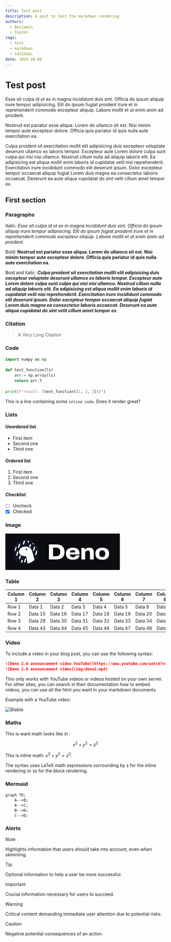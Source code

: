 ```yaml
---
title: Test post
description: A post to test the markdown rendering
authors:
  - Benjamin
  - Tayzen
tags:
  - test
  - markdown
  - id123abc
date: 2024-10-08
---
```


# Test post

Esse sit culpa id ut ex in magna incididunt duis sint. Officia do ipsum aliquip
irure tempor adipisicing. Elit do ipsum fugiat proident irure et in
reprehenderit commodo excepteur aliquip. Labore mollit et ut enim anim ad
proident.

Nostrud est pariatur esse aliqua. Lorem do ullamco sit est. Nisi minim tempor
aute excepteur dolore. Officia quis pariatur id quis nulla aute exercitation ea.

Culpa proident sit exercitation mollit elit adipisicing duis excepteur voluptate
deserunt ullamco ex laboris tempor. Excepteur aute Lorem dolore culpa sunt culpa
qui nisi nisi ullamco. Nostrud cillum nulla ad aliquip laboris elit. Ea
adipisicing est aliqua mollit enim laboris id cupidatat velit nisi
reprehenderit. Exercitation irure incididunt commodo elit deserunt ipsum. Dolor
excepteur tempor occaecat aliquip fugiat Lorem duis magna ea consectetur laboris
occaecat. Deserunt ea aute aliqua cupidatat do sint velit cillum amet tempor ex.

## First section

### Paragraphs

Italic: _Esse sit culpa id ut ex in magna incididunt duis sint. Officia do ipsum aliquip
irure tempor adipisicing. Elit do ipsum fugiat proident irure et in
reprehenderit commodo excepteur aliquip. Labore mollit et ut enim anim ad
proident._

Bold: **Nostrud est pariatur esse aliqua. Lorem do ullamco sit est. Nisi minim tempor
aute excepteur dolore. Officia quis pariatur id quis nulla aute exercitation ea.**

Bold and italic: **_Culpa proident sit exercitation mollit elit adipisicing duis excepteur voluptate
deserunt ullamco ex laboris tempor. Excepteur aute Lorem dolore culpa sunt culpa
qui nisi nisi ullamco. Nostrud cillum nulla ad aliquip laboris elit. Ea
adipisicing est aliqua mollit enim laboris id cupidatat velit nisi
reprehenderit. Exercitation irure incididunt commodo elit deserunt ipsum. Dolor
excepteur tempor occaecat aliquip fugiat Lorem duis magna ea consectetur laboris
occaecat. Deserunt ea aute aliqua cupidatat do sint velit cillum amet tempor ex._**

### Citation

> A Very Long Citation

### Code

```python
import numpy as np

def test_function(ls)
    arr = np.array(ls)
    return arr.T

print(f"result: {test_function([1, 2, 3])}")
```

This is a line containing some `inline code`. Does it render great?

### Lists

#### Unordered list

- First item
- Second one
- Third one

#### Ordered list

1. First item
2. Second one
3. Third one

#### Checklist

- [ ] Uncheck
- [x] Checked

### Image

![Deno](img/deno_logo.png)

### Table

| Column 1 | Column 2 | Column 3 | Column 4 | Column 5 | Column 6 | Column 7 | Column 8 | Column 9 | Column 10 | Column 11 | Column 12 | Column 13 | Column 14 | Column 15 |
| -------- | -------- | -------- | -------- | -------- | -------- | -------- | -------- | -------- | --------- | --------- | --------- | --------- | --------- | --------- |
| Row 1    | Data 1   | Data 2   | Data 3   | Data 4   | Data 5   | Data 6   | Data 7   | Data 8   | Data 9    | Data 10   | Data 11   | Data 12   | Data 13   | Data 14   |
| Row 2    | Data 15  | Data 16  | Data 17  | Data 18  | Data 19  | Data 20  | Data 21  | Data 22  | Data 23   | Data 24   | Data 25   | Data 26   | Data 27   | Data 28   |
| Row 3    | Data 29  | Data 30  | Data 31  | Data 32  | Data 33  | Data 34  | Data 35  | Data 36  | Data 37   | Data 38   | Data 39   | Data 40   | Data 41   | Data 42   |
| Row 4    | Data 43  | Data 44  | Data 45  | Data 46  | Data 47  | Data 48  | Data 49  | Data 50  | Data 51   | Data 52   | Data 53   | Data 54   | Data 55   | Data 56   |

### Video

To include a video in your blog post, you can use the following syntax:

```md
![Deno 2.0 announcement video YouTube](https://www.youtube.com/watch?v=swXWUfufu2w)
![Deno 2.0 announcement video](img/deno2.mp4)
```

This only works with YouTube videos or videos hosted on your own server. For other sites, you can search in their documentation how to embed videos, you can use all the html you want in your markdown documents.

Example with a YouTube video:

![Blabla](https://www.youtube.com/watch?v=swXWUfufu2w)

### Maths

This is want math looks like in :

$$
x^2 + y^2 = z^2
$$

This is inline math: $x^2 + y^2 = z^2$.

The syntax uses LaTeX math expressions surrounding by `$` for the inline rendering or `$$` for the block rendering.

### Mermaid

```mermaid
graph TD;
    A-->B;
    A-->C;
    B-->D;
    C-->D;
```

### Alerts

> [!NOTE]
> Highlights information that users should take into account, even when skimming.

> [!TIP]
> Optional information to help a user be more successful.

> [!IMPORTANT]
> Crucial information necessary for users to succeed.

> [!WARNING]
> Critical content demanding immediate user attention due to potential risks.

> [!CAUTION]
> Negative potential consequences of an action.
